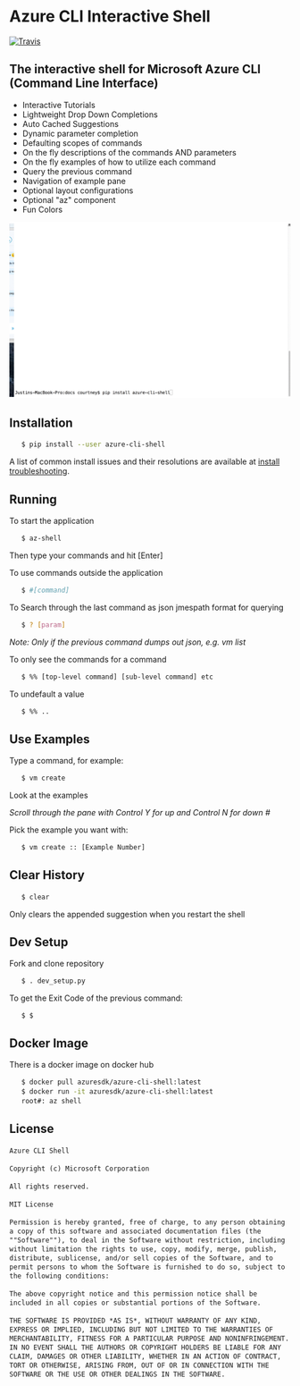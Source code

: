 # Azure CLI Interactive Shell
[![Travis](https://travis-ci.org/Azure/azure-cli-shell.svg?branch=master)](https://travis-ci.org/Azure/azure-cli-shell)

## The interactive shell for Microsoft Azure CLI (Command Line Interface)

- Interactive Tutorials
- Lightweight Drop Down Completions 
- Auto Cached Suggestions 
- Dynamic parameter completion 
- Defaulting scopes of commands
- On the fly descriptions of the commands AND parameters 
- On the fly examples of how to utilize each command 
- Query the previous command
- Navigation of example pane 
- Optional layout configurations 
- Optional "az" component 
- Fun Colors 

![Overview](docs/shell_tutorial.gif)

## Installation

```bash
   $ pip install --user azure-cli-shell
```

A list of common install issues and their resolutions are available at [install troubleshooting](https://github.com/azure/azure-cli-shell/blob/master/docs/install_troubleshooting.md).


## Running

To start the application

```bash
   $ az-shell
```

Then type your commands and hit [Enter]

To use commands outside the application

```bash
   $ #[command]
```

To Search through the last command as json
jmespath format for querying

```bash
   $ ? [param]
```

*Note: Only if the previous command dumps out json, e.g. vm list*

To only see the commands for a command

```bash
   $ %% [top-level command] [sub-level command] etc
```

To undefault a value

```bash
   $ %% ..
```

## Use Examples

Type a command, for example:

```bash
   $ vm create
```

Look at the examples

*Scroll through the pane with Control Y for up and Control N for down #*

Pick the example you want with:

```bash
   $ vm create :: [Example Number]
```

## Clear History

```bash
   $ clear
```

Only clears the appended suggestion when you restart the shell


## Dev Setup

Fork and clone repository

```bash
   $ . dev_setup.py
```

To get the Exit Code of the previous command:

```
   $ $
```

## Docker Image


There is a docker image on docker hub

```bash
   $ docker pull azuresdk/azure-cli-shell:latest
   $ docker run -it azuresdk/azure-cli-shell:latest
   root#: az shell
```


## License

```
Azure CLI Shell

Copyright (c) Microsoft Corporation

All rights reserved. 

MIT License

Permission is hereby granted, free of charge, to any person obtaining a copy of this software and associated documentation files (the ""Software""), to deal in the Software without restriction, including without limitation the rights to use, copy, modify, merge, publish, distribute, sublicense, and/or sell copies of the Software, and to permit persons to whom the Software is furnished to do so, subject to the following conditions:

The above copyright notice and this permission notice shall be included in all copies or substantial portions of the Software.

THE SOFTWARE IS PROVIDED *AS IS*, WITHOUT WARRANTY OF ANY KIND, EXPRESS OR IMPLIED, INCLUDING BUT NOT LIMITED TO THE WARRANTIES OF MERCHANTABILITY, FITNESS FOR A PARTICULAR PURPOSE AND NONINFRINGEMENT. IN NO EVENT SHALL THE AUTHORS OR COPYRIGHT HOLDERS BE LIABLE FOR ANY CLAIM, DAMAGES OR OTHER LIABILITY, WHETHER IN AN ACTION OF CONTRACT, TORT OR OTHERWISE, ARISING FROM, OUT OF OR IN CONNECTION WITH THE SOFTWARE OR THE USE OR OTHER DEALINGS IN THE SOFTWARE.
```
